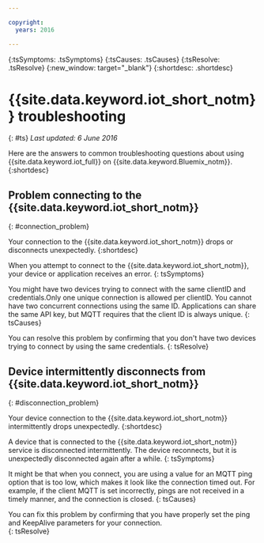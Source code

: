 ```yaml
---

copyright:
  years: 2016

---
```


{:tsSymptoms: .tsSymptoms}
{:tsCauses: .tsCauses}
{:tsResolve: .tsResolve}
{:new_window: target="_blank"}
{:shortdesc: .shortdesc}

# {{site.data.keyword.iot_short_notm}} troubleshooting
{: #ts}
*Last updated: 6 June 2016*


Here are the answers to common troubleshooting questions about using {{site.data.keyword.iot_full}} on {{site.data.keyword.Bluemix_notm}}.
{:shortdesc}

## Problem connecting to the {{site.data.keyword.iot_short_notm}}
{: #connection_problem}

Your connection to the {{site.data.keyword.iot_short_notm}} drops or disconnects unexpectedly.
{:shortdesc}

When you attempt to connect to the {{site.data.keyword.iot_short_notm}}, your device or application receives an error.
{: tsSymptoms}

You might have two devices trying to connect with the same clientID and credentials.Only one unique connection is allowed per clientID. You cannot have two concurrent connections using the same ID. Applications can share the same API key, but MQTT requires that the client ID is always unique.
{: tsCauses}

You can resolve this problem by confirming that you don't have two devices trying to connect by  using the same credentials.
{: tsResolve}

## Device intermittently disconnects from {{site.data.keyword.iot_short_notm}}
{: #disconnection_problem}

Your device connection to the {{site.data.keyword.iot_short_notm}} intermittently drops unexpectedly.
{:shortdesc}

A device that is connected to the {{site.data.keyword.iot_short_notm}} service is disconnected intermittently. The device reconnects, but it is unexpectedly disconnected again after a while.
{: tsSymptoms}

It might be that when you connect, you are using a value for an MQTT ping option that is too low, which makes it look like the connection timed out. For example, if the client MQTT is set incorrectly, pings are not received in a timely manner, and the connection is closed.
{: tsCauses}

You can fix this problem by confirming that you have properly set the ping and KeepAlive parameters for your connection.   
{: tsResolve}
